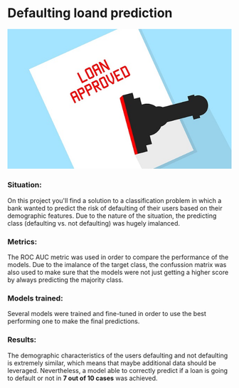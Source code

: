 
# Defaulting loand prediction

![Loan](../Images/Loan.jpg)

### Situation: 

On this project you'll find a solution to a classification problem in which a bank wanted to predict the risk of defaulting of their users based on their demographic features.
Due to the nature of the situation, the predicting class (defaulting vs. not defaulting) was hugely imalanced.

### Metrics:

The ROC AUC metric was used in order to compare the performance of the models.
Due to the imalance of the target class, the confussion matrix was also used to make sure that the models were not just getting a higher score by always predicting the majority class.

### Models trained:

Several models were trained and fine-tuned in order to use the best performing one to make the final predictions.

### Results:

The demographic characteristics of the users defaulting and not defaulting is extremely similar, which means that maybe additional data should be leveraged. 
Nevertheless, a model able to correctly predict if a loan is going to default or not in **7 out of 10 cases** was achieved.
